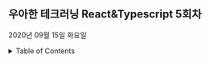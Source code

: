 ## 우아한 테크러닝 React&Typescript 5회차

2020년 09월 15일 화요일

<details><summary>Table of Contents</summary>

</details>

